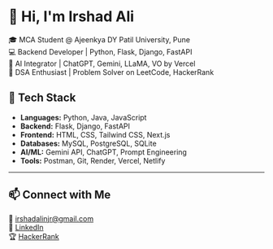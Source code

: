 # 👋 Hi, I'm Irshad Ali

🎓 MCA Student @ Ajeenkya DY Patil University, Pune  
💻 Backend Developer | Python, Flask, Django, FastAPI  
🤖 AI Integrator | ChatGPT, Gemini, LLaMA, VO by Vercel  
🧠 DSA Enthusiast | Problem Solver on LeetCode, HackerRank  

## 🧰 Tech Stack
- **Languages:** Python, Java, JavaScript
- **Backend:** Flask, Django, FastAPI
- **Frontend:** HTML, CSS, Tailwind CSS, Next.js
- **Databases:** MySQL, PostgreSQL, SQLite
- **AI/ML:** Gemini API, ChatGPT, Prompt Engineering
- **Tools:** Postman, Git, Render, Vercel, Netlify

---

## 📫 Connect with Me
📧 irshadalinjr@gmail.com  
💼 [LinkedIn](https://www.linkedin.com/in/your-linkedin)  
🏆 [HackerRank](https://www.hackerrank.com/profile/irshadalinjr)

